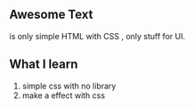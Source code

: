 ## Awesome Text
is only simple HTML with CSS , only stuff for UI. 

## What I learn
1. simple css with no library
2. make a effect with css

